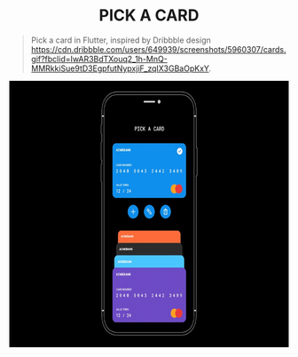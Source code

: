 <h1 align="center">PICK A CARD</h1>
<p>
</p>

> Pick a card in Flutter, inspired by Dribbble design https://cdn.dribbble.com/users/649939/screenshots/5960307/cards.gif?fbclid=IwAR3BdTXouq2_1h-MnQ-MMRkkiSue9tD3EgpfutNypxjiF_zqIX3GBaOpKxY.

<img src="assets/source/pick_a_card.gif" height="480px">
